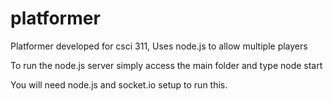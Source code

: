 platformer
==========

Platformer developed for csci 311, Uses node.js to allow multiple players
 
To run the node.js server simply access the main folder and type node start

You will need node.js and socket.io setup to run this. 

